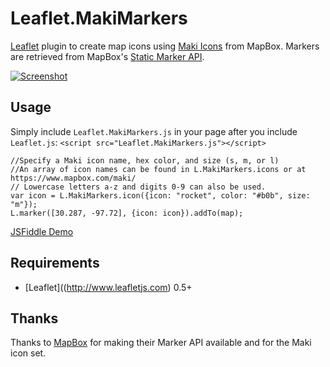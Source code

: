 # Leaflet.MakiMarkers

[Leaflet](http://www.leafletjs.com) plugin to create map icons using [Maki Icons](https://www.mapbox.com/maki/) from MapBox. Markers are retrieved from MapBox's [Static Marker API](https://www.mapbox.com/developers/api/#Stand-alone.markers).

[![Screenshot](https://raw.github.com/jseppi/Leaflet.MakiMarkers/master/images/screenshot.png "Screenshot of MakiMarkers")](http://jsfiddle.net/Zhzvp/)

## Usage

Simply include `Leaflet.MakiMarkers.js` in your page after you include `Leaflet.js`: `<script src="Leaflet.MakiMarkers.js"></script>`
  
    //Specify a Maki icon name, hex color, and size (s, m, or l)
    //An array of icon names can be found in L.MakiMarkers.icons or at https://www.mapbox.com/maki/
    // Lowercase letters a-z and digits 0-9 can also be used.
    var icon = L.MakiMarkers.icon({icon: "rocket", color: "#b0b", size: "m"});
    L.marker([30.287, -97.72], {icon: icon}).addTo(map);
  
[JSFiddle Demo](http://jsfiddle.net/Zhzvp/)

## Requirements

- [Leaflet]((http://www.leafletjs.com) 0.5+

## Thanks

Thanks to [MapBox](http://www.mapbox.com) for making their Marker API available and for the Maki icon set.
